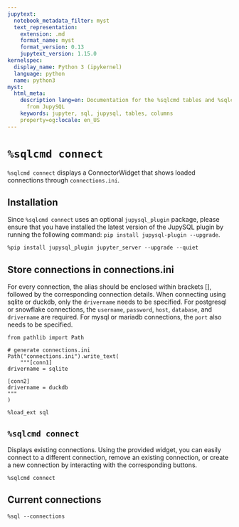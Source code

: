 ```yaml
---
jupytext:
  notebook_metadata_filter: myst
  text_representation:
    extension: .md
    format_name: myst
    format_version: 0.13
    jupytext_version: 1.15.0
kernelspec:
  display_name: Python 3 (ipykernel)
  language: python
  name: python3
myst:
  html_meta:
    description lang=en: Documentation for the %sqlcmd tables and %sqlcmd columns
      from JupySQL
    keywords: jupyter, sql, jupysql, tables, columns
    property=og:locale: en_US
---
```


# `%sqlcmd connect`

`%sqlcmd connect` displays a ConnectorWidget that shows loaded connections through `connections.ini`.

## Installation
Since `%sqlcmd connect` uses an optional `jupysql_plugin` package, please ensure that you have installed the latest version of the JupySQL plugin by running the following command: `pip install jupysql-plugin --upgrade`.

```{code-cell} ipython3
%pip install jupysql_plugin jupyter_server --upgrade --quiet
```

## Store connections in connections.ini

For every connection, the alias should be enclosed within brackets [], followed by the corresponding connection details. When connecting using sqlite or duckdb, only the `drivername` needs to be specified. For postgresql or snowflake connections, the `username`, `password`, `host`, `database`, and `drivername` are required. For mysql or mariadb connections, the `port` also needs to be specified.

```{code-cell} ipython3
from pathlib import Path

# generate connections.ini
Path("connections.ini").write_text(
    """[conn1]
drivername = sqlite

[conn2]
drivername = duckdb
"""
)
```

```{code-cell} ipython3
%load_ext sql
```

## `%sqlcmd connect`

Displays existing connections. Using the provided widget, you can easily connect to a different connection, remove an existing connection, or create a new connection by interacting with the corresponding buttons.

```{code-cell} ipython3
%sqlcmd connect
```

## Current connections

```{code-cell} ipython3
%sql --connections
```
